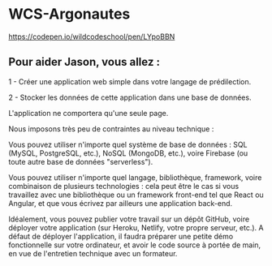 # WCS-Argonautes

https://codepen.io/wildcodeschool/pen/LYpoBBN

## Pour aider Jason, vous allez :

1 - Créer une application web simple dans votre langage de prédilection.

2 - Stocker les données de cette application dans une base de données.

L'application ne comportera qu'une seule page.

Nous imposons très peu de contraintes au niveau technique :

Vous pouvez utiliser n'importe quel système de base de données : SQL (MySQL, PostgreSQL, etc.), NoSQL (MongoDB, etc.), voire Firebase (ou toute autre base de données "serverless").

Vous pouvez utiliser n'importe quel langage, bibliothèque, framework, voire combinaison de plusieurs technologies : cela peut être le cas si vous travaillez avec une bibliothèque ou un framework front-end tel que React ou Angular, et que vous écrivez par ailleurs une application back-end.

Idéalement, vous pouvez publier votre travail sur un dépôt GitHub, voire déployer votre application (sur Heroku, Netlify, votre propre serveur, etc.). A défaut de déployer l'application, il faudra préparer une petite démo fonctionnelle sur votre ordinateur, et avoir le code source à portée de main, en vue de l'entretien technique avec un formateur.

